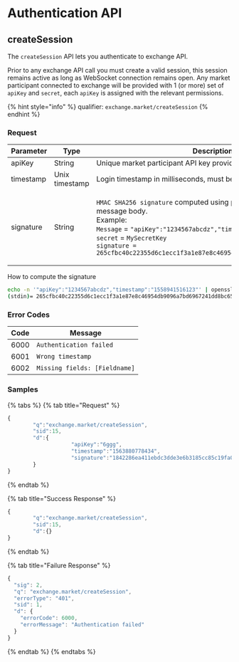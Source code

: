 # Authentication API

## createSession

The `createSession` API lets you authenticate to exchange API.

Prior to any exchange API call you must create a valid session, this session remains active as long as WebSocket connection remains open. Any market participant connected to exchange will be provided with 1 (or more) set of `apiKey` and `secret`, each `apiKey` is assigned with the relevant permissions.

{% hint style="info" %}
qualifier: `exchange.market/createSession`
{% endhint %}

### **Request**

| Parameter | Type           | Description                                                                                                                                                                                                                                                                                                                                                       |
| --------- | -------------- | ----------------------------------------------------------------------------------------------------------------------------------------------------------------------------------------------------------------------------------------------------------------------------------------------------------------------------------------------------------------- |
| apiKey    | String         | Unique market participant API key provided by exchange operator                                                                                                                                                                                                                                                                                                   |
| timestamp | Unix timestamp | Login timestamp in milliseconds, must be now in GMT                                                                                                                                                                                                                                                                                                               |
| signature | String         | <p><code>HMAC SHA256 signature</code> computed using provided <code>secret</code> key and message body.<br>Example:<br><code>Message</code> = <code>"apiKey":"1234567abcdz","timestamp":"1558941516123"</code><br><code>secret</code> = <code>MySecretKey</code><br><code>signature = 265cfbc40c22355d6c1ecc1f3a1e87e8c46954db9096a7bd6967241dd8bc65b6</code></p> |

How to compute the signature

```bash
echo -n '"apiKey":"1234567abcdz","timestamp":"1558941516123"' | openssl dgst -sha256 -hmac 'MySecretKey'
(stdin)= 265cfbc40c22355d6c1ecc1f3a1e87e8c46954db9096a7bd6967241dd8bc65b6
```

### **Error Codes**

| Code | Message                       |
| ---- | ----------------------------- |
| 6000 | `Authentication failed`       |
| 6001 | `Wrong timestamp`             |
| 6002 | `Missing fields: [Fieldname]` |

### **Samples**

{% tabs %}
{% tab title="Request" %}
```javascript
{
        "q":"exchange.market/createSession",
        "sid":15,
        "d":{
                    "apiKey":"6ggg",
                    "timestamp":"1563880778434",
                    "signature":"1842286ea411ebdc3dde3e6b3185cc85c19fa0140d0eecebb0c74137e9957981"
        }
}
```
{% endtab %}

{% tab title="Success Response" %}
```javascript
{
        "q":"exchange.market/createSession",
        "sid":15,
        "d":{}
}
```
{% endtab %}

{% tab title="Failure Response" %}
```javascript
{
  "sig": 2,
  "q": "exchange.market/createSession",
  "errorType": "401",
  "sid": 1,
  "d": {
    "errorCode": 6000,
    "errorMessage": "Authentication failed"
  }
}
```
{% endtab %}
{% endtabs %}
